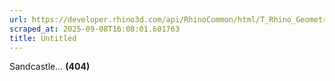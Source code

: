 ```yaml
---
url: https://developer.rhino3d.com/api/RhinoCommon/html/T_Rhino_Geometry_Point3d.htm
scraped_at: 2025-09-08T16:08:01.601763
title: Untitled
---
```


Sandcastle... **(404)**

